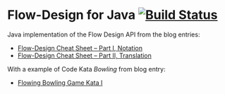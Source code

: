 Flow-Design for Java [![Build Status](https://travis-ci.org/falkoschumann/flowdesign.svg?branch=master)](https://travis-ci.org/falkoschumann/flowdesign)
====================

Java implementation of the Flow Design API from the blog entries:

  - [Flow-Design Cheat Sheet – Part I, Notation][1]
  - [Flow-Design Cheat Sheet – Part II, Translation][2]

With a example of Code Kata *Bowling* from blog entry:

  - [Flowing Bowling Game Kata I][3]


[1]: http://geekswithblogs.net/theArchitectsNapkin/archive/2011/03/19/flow-design-cheat-sheet-ndash-part-i-notation.aspx
[2]: http://geekswithblogs.net/theArchitectsNapkin/archive/2011/03/20/flow-design-cheat-sheet-ndash-part-ii-translation.aspx
[3]: http://geekswithblogs.net/theArchitectsNapkin/archive/2011/07/05/flowing-bowling-game-kata-i.aspx
